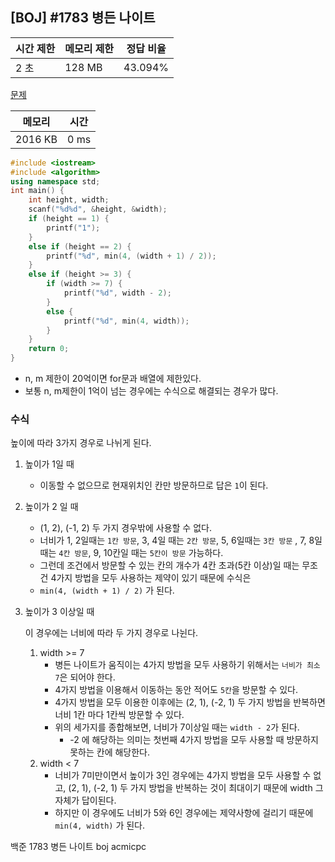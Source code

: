 ## [BOJ] #1783 병든 나이트

| 시간 제한 | 메모리 제한 | 정답 비율 |
| --------- | ----------- | --------- |
| 2 초      | 128 MB      | 43.094%   |

[문제](https://www.acmicpc.net/problem/1783)



| 메모리  | 시간 |
| ------- | ---- |
| 2016 KB | 0 ms |

```c++
#include <iostream>
#include <algorithm>
using namespace std;
int main() {
	int height, width;
	scanf("%d%d", &height, &width);
	if (height == 1) {
		printf("1");
	}
	else if (height == 2) {
		printf("%d", min(4, (width + 1) / 2));
	}
	else if (height >= 3) {
		if (width >= 7) {
			printf("%d", width - 2);
		}
		else {
			printf("%d", min(4, width));
		}
	}
	return 0;
}
```

- n, m 제한이 20억이면 for문과 배열에 제한있다. 
- 보통 n, m제한이 1억이 넘는 경우에는 수식으로 해결되는 경우가 많다.

### 수식

높이에 따라 3가지 경우로 나뉘게 된다.

1. 높이가 1일 때

   - 이동할 수 없으므로 현재위치인 칸만 방문하므로 답은 `1`이 된다.

2. 높이가 2 일 때

   - (1, 2), (-1, 2) 두 가지 경우밖에 사용할 수 없다.
   - 너비가 1, 2일때는 `1칸 방문`, 3, 4일 때는 `2칸 방문`, 5, 6일때는 `3칸 방문` , 7, 8일때는 `4칸 방문`, 9, 10칸일 때는 `5칸이 방문` 가능하다.
   - 그런데 조건에서 방문할 수 있는 칸의 개수가 4칸 초과(5칸 이상)일 때는 무조건 4가지 방법을 모두 사용하는 제약이 있기 때문에 수식은
   - `min(4, (width + 1) / 2)` 가 된다.

3. 높이가 3 이상일 때

   이 경우에는 너비에 따라 두 가지 경우로 나뉜다.

   1. width >= 7
      - 병든 나이트가 움직이는 4가지 방법을 모두 사용하기 위해서는 `너비가 최소 7`은 되어야 한다. 
      - 4가지 방법을 이용해서 이동하는 동안 적어도 `5칸`을 방문할 수 있다.
      - 4가지 방법을 모두 이용한 이후에는 (2, 1), (-2, 1) 두 가지 방법을 반복하면 너비 1칸 마다 1칸씩 방문할 수 있다.
      - 위의 세가지를 종합해보면, 너비가 7이상일 때는 `width - 2`가 된다.
        - -2 에 해당하는 의미는 첫번째 4가지 방법을 모두 사용할 때 방문하지 못하는 칸에 해당한다.
   2. width < 7
      - 너비가 7미만이면서 높이가 3인 경우에는 4가지 방법을 모두 사용할 수 없고, (2, 1), (-2, 1) 두 가지 방법을 반복하는 것이 최대이기 때문에 width 그 자체가 답이된다.
      - 하지만 이 경우에도 너비가 5와 6인 경우에는 제약사항에 걸리기 때문에 `min(4, width)` 가 된다.



백준 1783 병든 나이트 boj acmicpc

